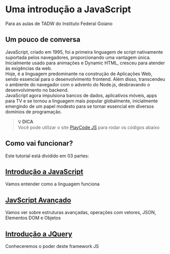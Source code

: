 # Uma introdução a JavaScript
Para as aulas de TADW do Instituto Federal Goiano

## Um pouco de conversa
JavaScript, criado em 1995, foi a primeira linguagem de script nativamente suportada pelos navegadores, proporcionando uma vantagem única. Inicialmente usado para animações e Dynamic HTML, cresceu para atender às exigências da web. <br />
Hoje, é a linguagem predominante na construção de Aplicações Web, sendo essencial para o desenvolvimento frontend. Além disso, transcendeu o ambiente do navegador com o advento do Node.js, desbravando o desenvolvimento no backend. <br />
JavaScript agora impulsiona bancos de dados, aplicativos móveis, apps para TV e se tornou a linguagem mais popular globalmente, inicialmente emergindo de um papel modesto para se tornar essencial em diversos domínios de programação. <br />

> **💡 DICA**  
Você pode utilizar o site [PlayCode JS](https://playcode.io/javascript) para rodar os códigos abaixo

## Como vai funcionar?

Este tutorial está dividido em 03 partes:

## [Introdução a JavaScript](https://github.com/isaacmmelo/aulas_js/tree/main/introdu%C3%A7%C3%A3o)
Vamos entender como a linguagem funciona <br />

## [JavScript Avançado](https://github.com/isaacmmelo/aulas_js/tree/main/avan%C3%A7ado)
Vamos ver sobre estruturas avançadas, operações com vetores, JSON, Elementos DOM e Objetos

## [Introdução a JQuery](https://github.com/isaacmmelo/aulas_js/tree/main/jquery)
Conheceremos o poder deste framework JS